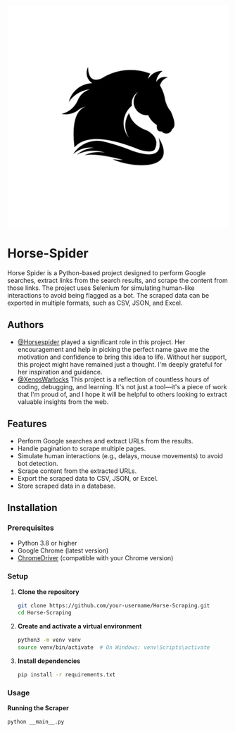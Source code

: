 ![Logo](assets/logo.png)
#                                                                                     Horse-Spider
Horse Spider is a Python-based project designed to perform Google searches, extract links from the search results, and scrape the content from those links. The project uses Selenium for simulating human-like interactions to avoid being flagged as a bot. The scraped data can be exported in multiple formats, such as CSV, JSON, and Excel.

## Authors

- [@Horsespider](https://github.com/Horsespider) played a significant role in this project. Her encouragement and help in picking the perfect name gave me the motivation and confidence to bring this idea to life. Without her support, this project might have remained just a thought. I'm deeply grateful for her inspiration and guidance.
- [@XenosWarlocks](https://www.github.com/XenosWarlocks) This project is a reflection of countless hours of coding, debugging, and learning. It's not just a tool—it's a piece of work that I'm proud of, and I hope it will be helpful to others looking to extract valuable insights from the web.


## Features

- Perform Google searches and extract URLs from the results.
- Handle pagination to scrape multiple pages.
- Simulate human interactions (e.g., delays, mouse movements) to avoid bot detection.
- Scrape content from the extracted URLs.
- Export the scraped data to CSV, JSON, or Excel.
- Store scraped data in a database.

## Installation

### Prerequisites

- Python 3.8 or higher
- Google Chrome (latest version)
- [ChromeDriver](https://sites.google.com/chromium.org/driver/) (compatible with your Chrome version)

### Setup

1. **Clone the repository**

   ```bash
   git clone https://github.com/your-username/Horse-Scraping.git
   cd Horse-Scraping
   ```

2. **Create and activate a virtual environment**
   ```bash
   python3 -m venv venv
   source venv/bin/activate  # On Windows: venv\Scripts\activate
   ```
   
3. **Install dependencies**
   ```bash
   pip install -r requirements.txt
   ```


### Usage
**Running the Scraper**
   ```bash
   python __main__.py
   ```

